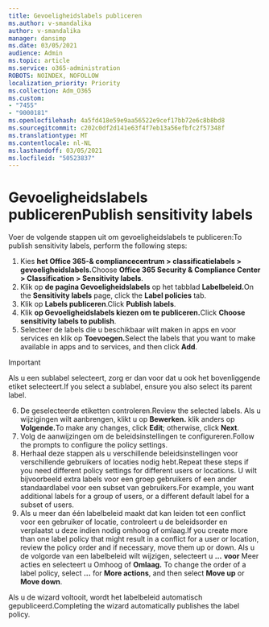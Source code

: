 ```yaml
---
title: Gevoeligheidslabels publiceren
ms.author: v-smandalika
author: v-smandalika
manager: dansimp
ms.date: 03/05/2021
audience: Admin
ms.topic: article
ms.service: o365-administration
ROBOTS: NOINDEX, NOFOLLOW
localization_priority: Priority
ms.collection: Adm_O365
ms.custom:
- "7455"
- "9000181"
ms.openlocfilehash: 4a5fd418e59e9aa56522e9cef17bb72e6c8b8bd8
ms.sourcegitcommit: c202c0df2d141e63f4f7eb13a56efbfc2f57348f
ms.translationtype: MT
ms.contentlocale: nl-NL
ms.lasthandoff: 03/05/2021
ms.locfileid: "50523837"
---
```

# <a name="publish-sensitivity-labels"></a><span data-ttu-id="0b79b-102">Gevoeligheidslabels publiceren</span><span class="sxs-lookup"><span data-stu-id="0b79b-102">Publish sensitivity labels</span></span>

<span data-ttu-id="0b79b-103">Voer de volgende stappen uit om gevoeligheidslabels te publiceren:</span><span class="sxs-lookup"><span data-stu-id="0b79b-103">To publish sensitivity labels, perform the following steps:</span></span>

1. <span data-ttu-id="0b79b-104">Kies **het Office 365-& compliancecentrum > classificatielabels > gevoeligheidslabels.**</span><span class="sxs-lookup"><span data-stu-id="0b79b-104">Choose **Office 365 Security & Compliance Center > Classification > Sensitivity labels**.</span></span>
2. <span data-ttu-id="0b79b-105">Klik op **de pagina Gevoeligheidslabels** op het tabblad **Labelbeleid.**</span><span class="sxs-lookup"><span data-stu-id="0b79b-105">On the **Sensitivity labels** page, click the **Label policies** tab.</span></span>
3. <span data-ttu-id="0b79b-106">Klik op **Labels publiceren**.</span><span class="sxs-lookup"><span data-stu-id="0b79b-106">Click **Publish labels**.</span></span>
4. <span data-ttu-id="0b79b-107">Klik **op Gevoeligheidslabels kiezen om te publiceren.**</span><span class="sxs-lookup"><span data-stu-id="0b79b-107">Click **Choose sensitivity labels to publish**.</span></span> 
5. <span data-ttu-id="0b79b-108">Selecteer de labels die u beschikbaar wilt maken in apps en voor services en klik op **Toevoegen.**</span><span class="sxs-lookup"><span data-stu-id="0b79b-108">Select the labels that you want to make available in apps and to services, and then click **Add**.</span></span>
> [!IMPORTANT]
> <span data-ttu-id="0b79b-109">Als u een sublabel selecteert, zorg er dan voor dat u ook het bovenliggende etiket selecteert.</span><span class="sxs-lookup"><span data-stu-id="0b79b-109">If you select a sublabel, ensure you also select its parent label.</span></span>
6. <span data-ttu-id="0b79b-110">De geselecteerde etiketten controleren.</span><span class="sxs-lookup"><span data-stu-id="0b79b-110">Review the selected labels.</span></span> <span data-ttu-id="0b79b-111">Als u wijzigingen wilt aanbrengen, klikt u op **Bewerken.** klik anders op **Volgende.**</span><span class="sxs-lookup"><span data-stu-id="0b79b-111">To make any changes, click **Edit**; otherwise, click **Next**.</span></span>
7. <span data-ttu-id="0b79b-112">Volg de aanwijzingen om de beleidsinstellingen te configureren.</span><span class="sxs-lookup"><span data-stu-id="0b79b-112">Follow the prompts to configure the policy settings.</span></span>
8. <span data-ttu-id="0b79b-113">Herhaal deze stappen als u verschillende beleidsinstellingen voor verschillende gebruikers of locaties nodig hebt.</span><span class="sxs-lookup"><span data-stu-id="0b79b-113">Repeat these steps if you need different policy settings for different users or locations.</span></span> <span data-ttu-id="0b79b-114">U wilt bijvoorbeeld extra labels voor een groep gebruikers of een ander standaardlabel voor een subset van gebruikers.</span><span class="sxs-lookup"><span data-stu-id="0b79b-114">For example, you want additional labels for a group of users, or a different default label for a subset of users.</span></span>
9. <span data-ttu-id="0b79b-115">Als u meer dan één labelbeleid maakt dat kan leiden tot een conflict voor een gebruiker of locatie, controleert u de beleidsorder en verplaatst u deze indien nodig omhoog of omlaag.</span><span class="sxs-lookup"><span data-stu-id="0b79b-115">If you create more than one label policy that might result in a conflict for a user or location, review the policy order and if necessary, move them up or down.</span></span> <span data-ttu-id="0b79b-116">Als u de volgorde van een labelbeleid wilt wijzigen, selecteert u **...** **voor** Meer acties en selecteert u Omhoog of **Omlaag.** </span><span class="sxs-lookup"><span data-stu-id="0b79b-116">To change the order of a label policy, select **...** for **More actions**, and then select **Move up** or **Move down**.</span></span>

<span data-ttu-id="0b79b-117">Als u de wizard voltooit, wordt het labelbeleid automatisch gepubliceerd.</span><span class="sxs-lookup"><span data-stu-id="0b79b-117">Completing the wizard automatically publishes the label policy.</span></span>

